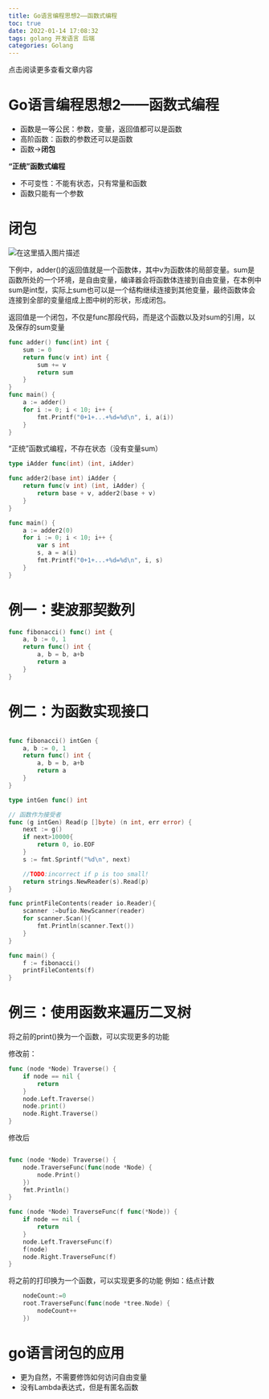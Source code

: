 ```yaml
---
title: Go语言编程思想2——函数式编程
toc: true
date: 2022-01-14 17:08:32
tags: golang 开发语言 后端
categories: Golang
---
```


​​点击阅读更多查看文章内容<!--more-->

# Go语言编程思想2——函数式编程

- 函数是一等公民：参数，变量，返回值都可以是函数
- 高阶函数：函数的参数还可以是函数
- 函数->**闭包**


**“正统”函数式编程**
- 不可变性：不能有状态，只有常量和函数
- 函数只能有一个参数

# 闭包
![在这里插入图片描述](https://cdn.jsdelivr.net/gh/shnpd/blog-pic@main/csdn/3b054b7cd5a5f5e35f2f4f5e4f0881d9_1740930837520.png)

下例中，adder()的返回值就是一个函数体，其中v为函数体的局部变量。sum是函数所处的一个环境，是自由变量，编译器会将函数体连接到自由变量，在本例中sum是int型，实际上sum也可以是一个结构继续连接到其他变量，最终函数体会连接到全部的变量组成上图中树的形状，形成闭包。

返回值是一个闭包，不仅是func那段代码，而是这个函数以及对sum的引用，以及保存的sum变量
```go
func adder() func(int) int {
	sum := 0
	return func(v int) int {
		sum += v
		return sum
	}
}
func main() {
	a := adder()
	for i := 0; i < 10; i++ {
		fmt.Printf("0+1+...+%d=%d\n", i, a(i))
	}
}

```

“正统”函数式编程，不存在状态（没有变量sum）

```go
type iAdder func(int) (int, iAdder)

func adder2(base int) iAdder {
	return func(v int) (int, iAdder) {
		return base + v, adder2(base + v)
	}
}

func main() {
	a := adder2(0)
	for i := 0; i < 10; i++ {
		var s int
		s, a = a(i)
		fmt.Printf("0+1+...+%d=%d\n", i, s)
	}
}
```



# 例一：斐波那契数列

```go
func fibonacci() func() int {
	a, b := 0, 1
	return func() int {
		a, b = b, a+b
		return a
	}
}
```

# 例二：为函数实现接口
```go

func fibonacci() intGen {
	a, b := 0, 1
	return func() int {
		a, b = b, a+b
		return a
	}
}

type intGen func() int

// 函数作为接受者
func (g intGen) Read(p []byte) (n int, err error) {
	next := g()
	if next>10000{
		return 0, io.EOF
	}
	s := fmt.Sprintf("%d\n", next)

	//TODO:incorrect if p is too small!
	return strings.NewReader(s).Read(p)
}

func printFileContents(reader io.Reader){
	scanner :=bufio.NewScanner(reader)
	for scanner.Scan(){
		fmt.Println(scanner.Text())
	}
}

func main() {
	f := fibonacci()
	printFileContents(f)
}
```
# 例三：使用函数来遍历二叉树
将之前的print()换为一个函数，可以实现更多的功能

修改前：

```go
func (node *Node) Traverse() {
	if node == nil {
		return
	}
	node.Left.Traverse()
	node.print()
	node.Right.Traverse()
}
```

修改后
```go

func (node *Node) Traverse() {
	node.TraverseFunc(func(node *Node) {
		node.Print()
	})
	fmt.Println()
}

func (node *Node) TraverseFunc(f func(*Node)) {
	if node == nil {
		return
	}
	node.Left.TraverseFunc(f)
	f(node)
	node.Right.TraverseFunc(f)
}
```
将之前的打印换为一个函数，可以实现更多的功能
例如：结点计数

```go
	nodeCount:=0
	root.TraverseFunc(func(node *tree.Node) {
		nodeCount++
	})
```
# go语言闭包的应用
- 更为自然，不需要修饰如何访问自由变量
- 没有Lambda表达式，但是有匿名函数
